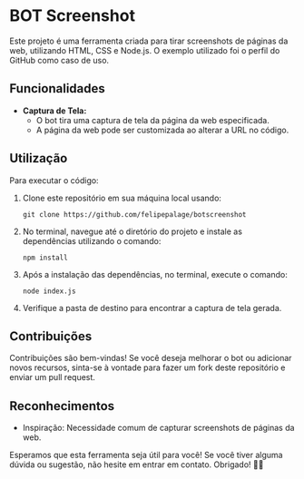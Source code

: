 # BOT Screenshot

Este projeto é uma ferramenta criada para tirar screenshots de páginas da web, utilizando HTML, CSS e Node.js. O exemplo utilizado foi o perfil do GitHub como caso de uso.

## Funcionalidades

- **Captura de Tela:**
  - O bot tira uma captura de tela da página da web especificada.
  - A página da web pode ser customizada ao alterar a URL no código.

## Utilização

Para executar o código:

1. Clone este repositório em sua máquina local usando:

   ```
   git clone https://github.com/felipepalage/botscreenshot
   ```

2. No terminal, navegue até o diretório do projeto e instale as dependências utilizando o comando:

   ```
   npm install
   ```

3. Após a instalação das dependências, no terminal, execute o comando:

   ```
   node index.js
   ```

4. Verifique a pasta de destino para encontrar a captura de tela gerada.

## Contribuições

Contribuições são bem-vindas! Se você deseja melhorar o bot ou adicionar novos recursos, sinta-se à vontade para fazer um fork deste repositório e enviar um pull request.


## Reconhecimentos

- Inspiração: Necessidade comum de capturar screenshots de páginas da web.


Esperamos que esta ferramenta seja útil para você! Se você tiver alguma dúvida ou sugestão, não hesite em entrar em contato. Obrigado! 📸🌟
